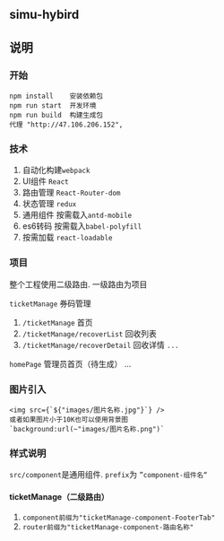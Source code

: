 ## simu-hybird

## 说明

### 开始
```
npm install    安装依赖包
npm run start  开发环境
npm run build  构建生成包
代理 "http://47.106.206.152",
```
### 技术

1. 自动化构建`webpack`
2. UI组件 `React`
3. 路由管理 `React-Router-dom`
4. 状态管理 `redux`
5. 通用组件 按需载入`antd-mobile`
6. es6转码 按需载入`babel-polyfill`
7. 按需加载 `react-loadable`

### 项目

整个工程使用二级路由. 一级路由为项目

`ticketManage` 券码管理

1. `/ticketManage` 首页
2. `/ticketManage/recoverList`   回收列表
3. `/ticketManage/recoverDetail` 回收详情
`...`

`homePage`  管理员首页（待生成）
...

### 图片引入

```
<img src={`${"images/图片名称.jpg"}`} />
或者如果图片小于10K也可以使用背景图
`background:url(~"images/图片名称.png")`
```

### 样式说明

`src/component`是通用组件. `prefix`为 `”component-组件名“`

#### ticketManage（二级路由）
1. `component前缀为"ticketManage-component-FooterTab"`
2. `router前缀为"ticketManage-component-路由名称"`









